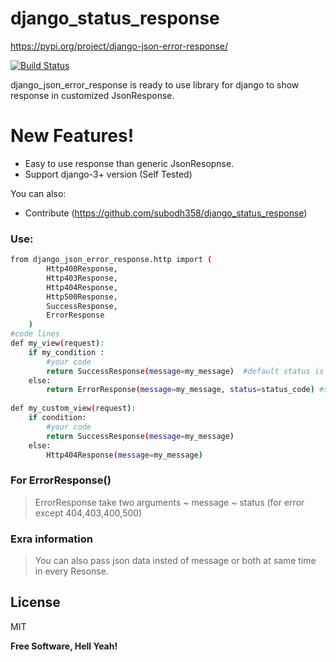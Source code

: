 # django_status_response
https://pypi.org/project/django-json-error-response/


[![Build Status](https://travis-ci.org/joemccann/dillinger.svg?branch=master)](https://github.com/subodh358/django_status_response)

django_json_error_response is ready to use library for django to show response in customized JsonResponse.

# New Features!
  - Easy to use response than generic JsonResopnse.
  - Support django-3+ version (Self Tested)


You can also:
  - Contribute (https://github.com/subodh358/django_status_response)

### Use:
```sh
from django_json_error_response.http import (
        Http400Response,
        Http403Response,
        Http404Response,
        Http500Response,
        SuccessResponse,
        ErrorResponse
    )
#code lines
def my_view(request):
    if my_condition :
        #your code
        return SuccessResponse(message=my_message)  #default status is 200 for this response
    else:
        return ErrorResponse(message=my_message, status=status_code) #status_code can be anything that you want to respond with.
        
def my_custom_view(request):
    if condition:
        #your code
        return SuccessResponse(message=my_message)
    else:
        Http404Response(message=my_message)

```
### For ErrorResponse()
> ErrorResponse take two arguments 
~ message
~ status (for error except 404,403,400,500)

### Exra information
>You can also pass json data insted of message or both at same time in every Resonse.


License
----
MIT

**Free Software, Hell Yeah!**

